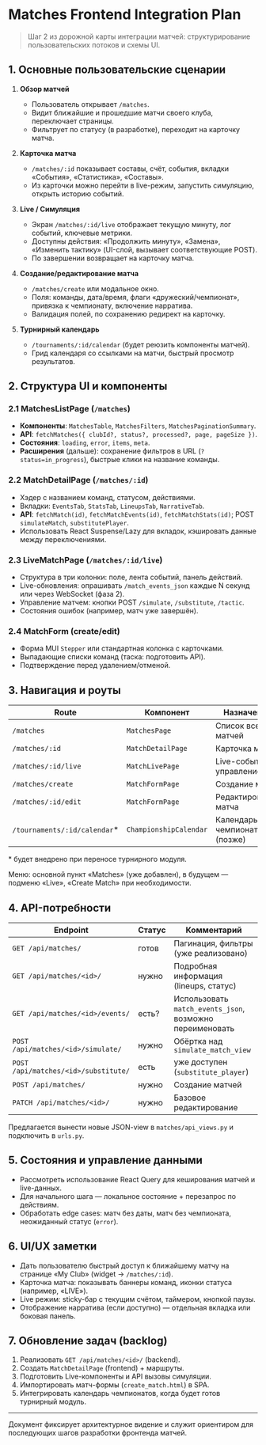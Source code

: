 # Matches Frontend Integration Plan

> Шаг 2 из дорожной карты интеграции матчей: структурирование пользовательских потоков и схемы UI.

## 1. Основные пользовательские сценарии

1. **Обзор матчей**  
   - Пользователь открывает `/matches`.  
   - Видит ближайшие и прошедшие матчи своего клуба, переключает страницы.  
   - Фильтрует по статусу (в разработке), переходит на карточку матча.

2. **Карточка матча**  
   - `/matches/:id` показывает составы, счёт, события, вкладки «События», «Статистика», «Составы».  
   - Из карточки можно перейти в live-режим, запустить симуляцию, открыть историю событий.

3. **Live / Симуляция**  
   - Экран `/matches/:id/live` отображает текущую минуту, лог событий, ключевые метрики.  
   - Доступны действия: «Продолжить минуту», «Замена», «Изменить тактику» (UI-слой, вызывает соответствующие POST).  
   - По завершении возвращает на карточку матча.

4. **Создание/редактирование матча**  
   - `/matches/create` или модальное окно.  
   - Поля: команды, дата/время, флаги «дружеский/чемпионат», привязка к чемпионату, включение нарратива.  
   - Валидация полей, по сохранению редирект на карточку.

5. **Турнирный календарь**  
   - `/tournaments/:id/calendar` (будет реюзить компоненты матчей).  
   - Грид календаря со ссылками на матчи, быстрый просмотр результатов.

## 2. Структура UI и компоненты

### 2.1 MatchesListPage (`/matches`)

- **Компоненты**: `MatchesTable`, `MatchesFilters`, `MatchesPaginationSummary`.  
- **API**: `fetchMatches({ clubId?, status?, processed?, page, pageSize })`.  
- **Состояния**: `loading`, `error`, `items`, `meta`.  
- **Расширения** (дальше): сохранение фильтров в URL (`?status=in_progress`), быстрые клики на название команды.

### 2.2 MatchDetailPage (`/matches/:id`)

- Хэдер с названием команд, статусом, действиями.  
- Вкладки: `EventsTab`, `StatsTab`, `LineupsTab`, `NarrativeTab`.  
- **API**: `fetchMatch(id)`, `fetchMatchEvents(id)`, `fetchMatchStats(id)`; POST `simulateMatch`, `substitutePlayer`.  
- Использовать React Suspense/Lazy для вкладок, кэшировать данные между переключениями.

### 2.3 LiveMatchPage (`/matches/:id/live`)

- Структура в три колонки: поле, лента событий, панель действий.  
- Live-обновления: опрашивать `/match_events_json` каждые N секунд или через WebSocket (фаза 2).  
- Управление матчем: кнопки POST `/simulate`, `/substitute`, `/tactic`.  
- Состояния ошибок (например, матч уже завершён).

### 2.4 MatchForm (create/edit)

- Форма MUI `Stepper` или стандартная колонка с карточками.  
- Выпадающие списки команд (таска: подготовить API).  
- Подтверждение перед удалением/отменой.

## 3. Навигация и роуты

| Route                         | Компонент              | Назначение                              |
|------------------------------|------------------------|-----------------------------------------|
| `/matches`                   | `MatchesPage`          | Список всех матчей                      |
| `/matches/:id`               | `MatchDetailPage`      | Карточка матча                          |
| `/matches/:id/live`          | `MatchLivePage`        | Live-события и управление                |
| `/matches/create`            | `MatchFormPage`        | Создание матча                          |
| `/matches/:id/edit`          | `MatchFormPage`        | Редактирование матча                    |
| `/tournaments/:id/calendar`* | `ChampionshipCalendar` | Календарь чемпионата (позже)            |

\* будет внедрено при переносе турнирного модуля.

Меню: основной пункт «Matches» (уже добавлен), в будущем — подменю «Live», «Create Match» при необходимости.

## 4. API-потребности

| Endpoint                             | Статус | Комментарий |
|--------------------------------------|--------|-------------|
| `GET /api/matches/`                  | готов  | Пагинация, фильтры (уже реализовано) |
| `GET /api/matches/<id>/`             | нужно  | Подробная информация (lineups, статус) |
| `GET /api/matches/<id>/events/`      | есть?  | Использовать `match_events_json`, возможно переименовать |
| `POST /api/matches/<id>/simulate/`   | нужно  | Обёртка над `simulate_match_view` |
| `POST /api/matches/<id>/substitute/` | есть   | уже доступен (`substitute_player`) |
| `POST /api/matches/`                 | нужно  | Создание матчей |
| `PATCH /api/matches/<id>/`           | нужно  | Базовое редактирование |

Предлагается вынести новые JSON-view в `matches/api_views.py` и подключить в `urls.py`.

## 5. Состояния и управление данными

- Рассмотреть использование React Query для кеширования матчей и live-данных.  
- Для начального шага — локальное состояние + перезапрос по действиям.  
- Обработать edge cases: матч без даты, матч без чемпионата, неожиданный статус (`error`).

## 6. UI/UX заметки

- Дать пользователю быстрый доступ к ближайшему матчу на странице «My Club» (widget → `/matches/:id`).  
- Карточка матча: показывать баннеры команд, иконки статуса (например, «LIVE»).  
- Live режим: sticky-бар с текущим счётом, таймером, кнопкой паузы.  
- Отображение нарратива (если доступно) — отдельная вкладка или боковая панель.

## 7. Обновление задач (backlog)

1. Реализовать `GET /api/matches/<id>/` (backend).  
2. Создать `MatchDetailPage` (frontend) + маршруты.  
3. Подготовить Live-компоненты и API вызовы симуляции.  
4. Импортировать матч-формы (`create_match.html`) в SPA.  
5. Интегрировать календарь чемпионатов, когда будет готов турнирный модуль.

---

Документ фиксирует архитектурное видение и служит ориентиром для последующих шагов разработки фронтенда матчей.
